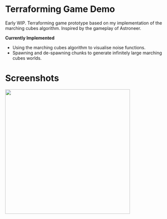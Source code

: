 # Terraforming Game Demo
Early WIP. Terraforming game prototype based on my implementation of the marching cubes algorithm. Inspired by the gameplay of Astroneer.

**Currently Implemented**
- Using the marching cubes algorithm to visualise noise functions.
- Spawning and de-spawning chunks to generate infinitely large marching cubes worlds.


# Screenshots

<img src="https://raw.github.com/akoreman/Terraforming-Game-Prototype/main/Images/Noise.png" width="400">  
